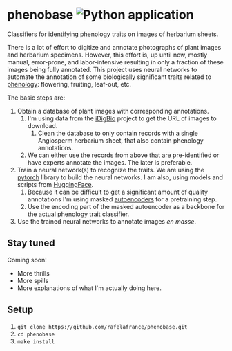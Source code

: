 # phenobase ![Python application](https://github.com/rafelafrance/phenobase/workflows/CI/badge.svg)

Classifiers for identifying phenology traits on images of herbarium sheets.

There is a lot of effort to digitize and annotate photographs of plant images and herbarium specimens. However, this effort is, up until now, mostly manual, error-prone, and labor-intensive resulting in only a fraction of these images being fully annotated. This project uses neural networks to automate the annotation of some biologically significant traits related to [phenology](https://en.wikipedia.org/wiki/Phenology): flowering, fruiting, leaf-out, etc.

The basic steps are:

1. Obtain a database of plant images with corresponding annotations.
   1. I'm using data from the [iDigBio](https://www.idigbio.org/) project to get the URL of images to download.
      1. Clean the database to only contain records with a single Angiosperm herbarium sheet, that also contain phenology annotations.
   2. We can either use the records from above that are pre-identified or have experts annotate the images. The later is preferable.
2. Train a neural network(s) to recognize the traits. We are using the [pytorch](https://pytorch.org/) library to build the neural networks. I am also, using models and scripts from [HuggingFace](https://huggingface.co/docs/transformers/model_doc/vit_mae).
   1. Because it can be difficult to get a significant amount of quality annotations I'm using masked [autoencoders](https://arxiv.org/abs/2111.06377v2) for a pretraining step.
   2. Use the encoding part of the masked autoencoder as a backbone for the actual phenology trait classifier.
3. Use the trained neural networks to annotate images _en masse_.

## Stay tuned

Coming soon!

- More thrills
- More spills
- More explanations of what I'm actually doing here.

## Setup

1. `git clone https://github.com/rafelafrance/phenobase.git`
2. `cd phenobase`
3. `make install`
